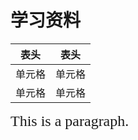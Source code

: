 # 学习资料


<font size="5" face="Verdana">

|  表头   | 表头  |
|  ----  | ----  |
| 单元格  | 单元格 |
| 单元格  | 单元格 |


This is a paragraph.
</font>
